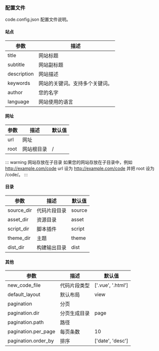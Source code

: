 ### 配置文件
code.config.json 配置文件说明。

#### 站点
| 参数 | 描述 |
| ----------- | ----------- |
| title | 网站标题 |
| subtitle | 网站副标题 |
| description | 网站描述 |
| keywords | 网站的关键词。支持多个关键词。 |
| author | 您的名字 |
| language | 网站使用的语言 |

#### 网址
| 参数 | 描述 | 默认值 |
| ----------- | ----------- | ----------- |
| url | 网址 |  | 
| root | 网站根目录 | / |


::: warning 网站存放在子目录
如果您的网站存放在子目录中，例如 http://example.com/code url 设为 http://example.com/code 并把 root 设为 /code/。
:::

#### 目录
| 参数 | 描述 | 默认值 |
| ----------- | ----------- | ----------- |
| source_dir | 代码片段目录 | source |
| asset_dir | 资源目录 | asset |
| script_dir | 脚本插件 | script |
| theme_dir | 主题 | theme |
| dist_dir | 构建输出目录 | dist |

#### 其他
| 参数 | 描述 | 默认值 |
| ----------- | ----------- | ----------- |
| new_code_file | 代码片段类型 | ['.vue', '.html'] |
| default_layout | 默认布局 | view |
| pagination | 分页 |  |
| pagination.dir | 分页生成目录 | page |
| pagination.path | 路径 |  |
| pagination.per_page | 每页条数 | 10 |
| pagination.order_by | 排序 | ['date', 'desc'] |

